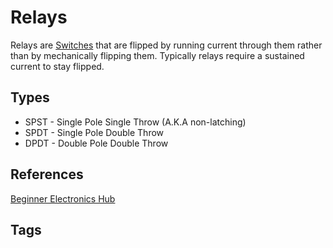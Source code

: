 # Relays

Relays are [Switches](../202305080035) that are flipped by running current through them rather than by mechanically flipping them. Typically relays require a sustained current to stay flipped.   

## Types
* SPST - Single Pole Single Throw (A.K.A non-latching)
* SPDT - Single Pole Double Throw
* DPDT - Double Pole Double Throw

## References
[Beginner Electronics Hub](../202305062158)

## Tags
